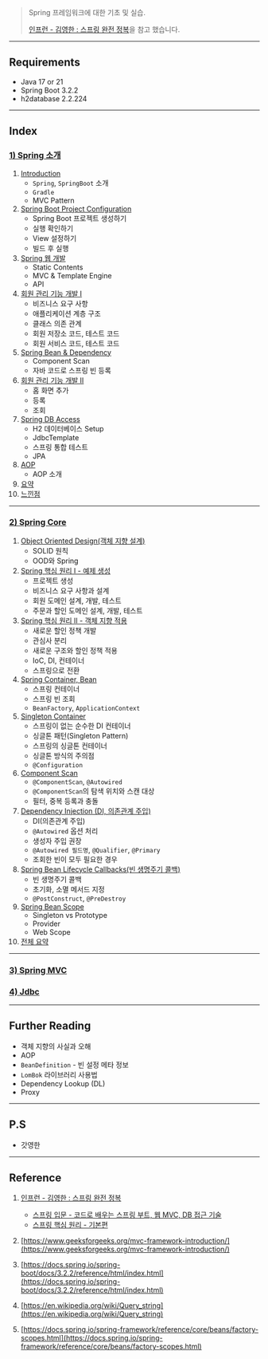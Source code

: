 > Spring 프레임워크에 대한 기초 및 실습.
>
> [인프런 - 김영한 : 스프링 완전 정복](https://www.inflearn.com/roadmaps/373)을 참고 했습니다.

---

## Requirements

* Java 17 or 21
* Spring Boot 3.2.2
* h2database 2.2.224

---

## Index

### [1) Spring 소개](https://github.com/seungki1011/Data-Engineering/blob/main/spring/notes/(001)Spring%20Introduction.md)

1. [Introduction](https://github.com/seungki1011/Data-Engineering/blob/main/spring/notes/(001)Spring%20Introduction.md#1-introduction)
   * ```Spring```, ```SpringBoot``` 소개
   * ```Gradle```
   * MVC Pattern
2. [Spring Boot Project Configuration](https://github.com/seungki1011/Data-Engineering/blob/main/spring/notes/(001)Spring%20Introduction.md#2-spring-boot-project-configuration)
   * Spring Boot 프로젝트 생성하기
   * 실행 확인하기
   * View 설정하기
   * 빌드 후 실행
3. [Spring 웹 개발](https://github.com/seungki1011/Data-Engineering/blob/main/spring/notes/(001)Spring%20Introduction.md#3-spring-%EC%9B%B9-%EA%B0%9C%EB%B0%9C)
   * Static Contents
   * MVC & Template Engine
   * API
4. [회원 관리 기능 개발 I](https://github.com/seungki1011/Data-Engineering/blob/main/spring/notes/(001)Spring%20Introduction.md#4-%ED%9A%8C%EC%9B%90-%EA%B4%80%EB%A6%AC-%EA%B8%B0%EB%8A%A5-%EA%B0%9C%EB%B0%9C-i)
   * 비즈니스 요구 사항
   * 애플리케이션 계층 구조
   * 클래스 의존 관계
   * 회원 저장소 코드, 테스트 코드
   * 회원 서비스 코드, 테스트 코드
5. [Spring Bean & Dependency](https://github.com/seungki1011/Data-Engineering/blob/main/spring/notes/(001)Spring%20Introduction.md#5-spring-bean--dependency)
   * Component Scan
   * 자바 코드로 스프링 빈 등록
6. [회원 관리 기능 개발 II](https://github.com/seungki1011/Data-Engineering/blob/main/spring/notes/(001)Spring%20Introduction.md#6-%ED%9A%8C%EC%9B%90-%EA%B4%80%EB%A6%AC-%EA%B8%B0%EB%8A%A5-%EA%B0%9C%EB%B0%9C-ii)
   * 홈 화면 추가
   * 등록
   * 조회
7. [Spring DB Access](https://github.com/seungki1011/Data-Engineering/blob/main/spring/notes/(001)Spring%20Introduction.md#7-spring-db-access)
   * H2 데이터베이스 Setup
   * JdbcTemplate
   * 스프링 통합 테스트
   * JPA
8. [AOP](https://github.com/seungki1011/Data-Engineering/blob/main/spring/notes/(001)Spring%20Introduction.md#8-aop)
   * AOP 소개
9. [요약](https://github.com/seungki1011/Data-Engineering/blob/main/spring/notes/(001)Spring%20Introduction.md#%EC%9A%94%EC%95%BD)
10. [느낀점](https://github.com/seungki1011/Data-Engineering/blob/main/spring/notes/(001)Spring%20Introduction.md#%EB%8A%90%EB%82%80-%EC%A0%90)

---

### [2) Spring Core](https://github.com/seungki1011/Data-Engineering/blob/main/spring/notes/(002)Spring%20Core%20-%201.md)

1. [Object Oriented Design(객체 지향 설계)](https://github.com/seungki1011/Data-Engineering/blob/main/spring/notes/(002)Spring%20Core%20-%201.md#1-object-oriented-design%EA%B0%9D%EC%B2%B4-%EC%A7%80%ED%96%A5-%EC%84%A4%EA%B3%84)
   * SOLID 원칙
   * OOD와 Spring
2. [Spring 핵심 원리 I - 예제 생성](https://github.com/seungki1011/Data-Engineering/blob/main/spring/notes/(002)Spring%20Core%20-%201.md#2-spring-%ED%95%B5%EC%8B%AC-%EC%9B%90%EB%A6%AC-i---%EC%98%88%EC%A0%9C-%EC%83%9D%EC%84%B1)
   * 프로젝트 생성
   * 비즈니스 요구 사항과 설계
   * 회원 도메인 설계, 개발, 테스트
   * 주문과 할인 도메인 설계, 개발, 테스트
3. [Spring 핵심 원리 II - 객체 지향 적용](https://github.com/seungki1011/Data-Engineering/blob/main/spring/notes/(002)Spring%20Core%20-%201.md#3-spring-%ED%95%B5%EC%8B%AC-%EC%9B%90%EB%A6%AC-ii---%EA%B0%9D%EC%B2%B4-%EC%A7%80%ED%96%A5-%EC%A0%81%EC%9A%A9)
   * 새로운 할인 정책 개발
   * 관심사 분리
   * 새로운 구조와 할인 정책 적용
   * IoC, DI, 컨테이너
   * 스프링으로 전환
4. [Spring Container, Bean](https://github.com/seungki1011/Data-Engineering/blob/main/spring/notes/(002)Spring%20Core%20-%201.md#4-spring-container--bean)
   * 스프링 컨테이너
   * 스프링 빈 조회
   * ```BeanFactory```, ```ApplicationContext```
5. [Singleton Container](https://github.com/seungki1011/Data-Engineering/blob/main/spring/notes/(002)Spring%20Core%20-%201.md#5-singleton-container)
   * 스프링이 없는 순수한 DI 컨테이너
   * 싱글톤 패턴(Singleton Pattern)
   * 스프링의 싱글톤 컨테이너
   * 싱글톤 방식의 주의점
   * ```@Configuration```
6. [Component Scan](https://github.com/seungki1011/Data-Engineering/blob/main/spring/notes/(002)Spring%20Core%20-%201.md#6-component-scan)
   * ```@ComponentScan```, ```@Autowired```
   * ```@ComponentScan```의 탐색 위치와 스캔 대상
   * 필터, 중복 등록과 충돌
7. [Dependency Injection (DI, 의존관계 주입)](https://github.com/seungki1011/Data-Engineering/blob/main/spring/notes/(002)Spring%20Core%20-%201.md#7-%EC%9D%98%EC%A1%B4%EA%B4%80%EA%B3%84-%EC%9E%90%EB%8F%99-%EC%A3%BC%EC%9E%85autowired)
   * DI(의존관계 주입)
   * ```@Autowired``` 옵션 처리
   * 생성자 주입 권장
   * ```@Autowired 필드명```, ```@Qualifier```, ```@Primary```
   * 조회한 빈이 모두 필요한 경우
8. [Spring Bean Lifecycle Callbacks(빈 생명주기 콜백)](https://github.com/seungki1011/Data-Engineering/blob/main/spring/notes/(002)Spring%20Core%20-%201.md#8-spring-bean-lifecycle-callbacks)
   * 빈 생명주기 콜백
   * 초기화, 소멸 메서드 지정
   * ```@PostConstruct```, ```@PreDestroy```
9. [Spring Bean Scope](https://github.com/seungki1011/Data-Engineering/blob/main/spring/notes/(002)Spring%20Core%20-%201.md#9-spring-bean-scope)
   * Singleton vs Prototype
   * Provider
   * Web Scope
10. [전체 요약](https://github.com/seungki1011/Data-Engineering/blob/main/spring/notes/(002)Spring%20Core%20-%201.md#%EC%A0%84%EC%B2%B4-%EC%9A%94%EC%95%BD)

---

### [3) Spring MVC]()

### [4) Jdbc]()



---

## Further Reading

* 객체 지향의 사실과 오해
* AOP
* ```BeanDefinition``` - 빈 설정 메타 정보
* ```LomBok``` 라이브러리 사용법
* Dependency Lookup (DL)
* Proxy

---

## P.S

* 갓영한

---

## Reference

1. [인프런 - 김영한 : 스프링 완전 정복](https://www.inflearn.com/roadmaps/373)

   * [스프링 입문 - 코드로 배우는 스프링 부트, 웹 MVC, DB 접근 기술](https://www.inflearn.com/course/%EC%8A%A4%ED%94%84%EB%A7%81-%EC%9E%85%EB%AC%B8-%EC%8A%A4%ED%94%84%EB%A7%81%EB%B6%80%ED%8A%B8/)
   * [스프링 핵심 원리 - 기본편](https://www.inflearn.com/course/%EC%8A%A4%ED%94%84%EB%A7%81-%ED%95%B5%EC%8B%AC-%EC%9B%90%EB%A6%AC-%EA%B8%B0%EB%B3%B8%ED%8E%B8#)

1. [https://www.geeksforgeeks.org/mvc-framework-introduction/](https://www.geeksforgeeks.org/mvc-framework-introduction/)

1. [https://docs.spring.io/spring-boot/docs/3.2.2/reference/html/index.html](https://docs.spring.io/spring-boot/docs/3.2.2/reference/html/index.html)

1. [https://en.wikipedia.org/wiki/Query_string](https://en.wikipedia.org/wiki/Query_string)

1. [https://docs.spring.io/spring-framework/reference/core/beans/factory-scopes.html](https://docs.spring.io/spring-framework/reference/core/beans/factory-scopes.html)

   
